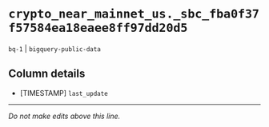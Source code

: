 # `crypto_near_mainnet_us._sbc_fba0f37f57584ea18eaee8ff97dd20d5`
`bq-1` | `bigquery-public-data`

## Column details
* [TIMESTAMP] `last_update`

-------------------------------------------------------------------------------
*Do not make edits above this line.*
